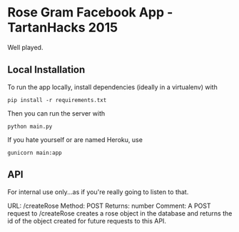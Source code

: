 Rose Gram Facebook App - TartanHacks 2015
=========================================
Well played.

Local Installation
------------------

To run the app locally, install dependencies (ideally in a virtualenv) with

`pip install -r requirements.txt`

Then you can run the server with

`python main.py`

If you hate yourself or are named Heroku, use

`gunicorn main:app`

API
---

For internal use only...as if you're really going to listen to that.

URL: /createRose
Method: POST
Returns: number
Comment: A POST request to /createRose creates a rose object in the database and returns the id of the object created for future requests to this API.